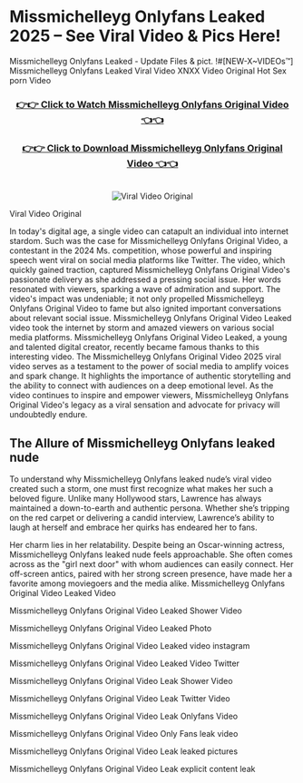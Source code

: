 # Missmichelleyg Onlyfans Leaked 2025 – See Viral Video & Pics Here!

Missmichelleyg Onlyfans Leaked - Update Files & pict. !#[NEW-X~VIDEOs™] Missmichelleyg Onlyfans Leaked Viral Video XNXX Video Original Hot Sex porn Video
<br>
<div align="center">
<h3><a href="https://links2leaks.com?utm_source=missmichelleyg&utm_medium=gitlong" rel="nofollow">👉👉 Click to Watch Missmichelleyg Onlyfans Original Video 👈👈</a></h3>
<h3><a href="https://links2leaks.com?utm_source=missmichelleyg&utm_medium=gitlong" rel="nofollow">👉👉 Click to Download Missmichelleyg Onlyfans Original Video 👈👈</a></h3>
<br>
<a href="https://links2leaks.com?utm_source=missmichelleyg&utm_medium=gitlong" rel="nofollow"><img src="https://i.ibb.co/Gkj2r4b/banner.png" alt="Viral Video Original" style="max-width: 100%; display: inline-block;" data-target="animated-image.originalImage"></a>
</div>

Viral Video Original

In today's digital age, a single video can catapult an individual into internet stardom. Such was the case for Missmichelleyg Onlyfans Original Video, a contestant in the 2024 Ms. competition, whose powerful and inspiring speech went viral on social media platforms like Twitter.
The video, which quickly gained traction, captured Missmichelleyg Onlyfans Original Video's passionate delivery as she addressed a pressing social issue. Her words resonated with viewers, sparking a wave of admiration and support. The video's impact was undeniable; it not only propelled Missmichelleyg Onlyfans Original Video to fame but also ignited important conversations about relevant social issue.
Missmichelleyg Onlyfans Original Video Leaked video took the internet by storm and amazed viewers on various social media platforms. Missmichelleyg Onlyfans Original Video Leaked, a young and talented digital creator, recently became famous thanks to this interesting video.
The Missmichelleyg Onlyfans Original Video 2025 viral video serves as a testament to the power of social media to amplify voices and spark change. It highlights the importance of authentic storytelling and the ability to connect with audiences on a deep emotional level. As the video continues to inspire and empower viewers, Missmichelleyg Onlyfans Original Video's legacy as a viral sensation and advocate for privacy will undoubtedly endure.

<h2>The Allure of Missmichelleyg Onlyfans leaked nude</h2>


To understand why Missmichelleyg Onlyfans leaked nude’s viral video created such a storm, one must first recognize what makes her such a beloved figure. Unlike many Hollywood stars, Lawrence has always maintained a down-to-earth and authentic persona. Whether she’s tripping on the red carpet or delivering a candid interview, Lawrence’s ability to laugh at herself and embrace her quirks has endeared her to fans.

Her charm lies in her relatability. Despite being an Oscar-winning actress, Missmichelleyg Onlyfans leaked nude feels approachable. She often comes across as the "girl next door" with whom audiences can easily connect. Her off-screen antics, paired with her strong screen presence, have made her a favorite among moviegoers and the media alike.
Missmichelleyg Onlyfans Original Video Leaked Video

Missmichelleyg Onlyfans Original Video Leaked Shower Video

Missmichelleyg Onlyfans Original Video Leaked Photo

Missmichelleyg Onlyfans Original Video Leaked video instagram

Missmichelleyg Onlyfans Original Video Leaked Video Twitter

Missmichelleyg Onlyfans Original Video Leak Shower Video

Missmichelleyg Onlyfans Original Video Leak Twitter Video

Missmichelleyg Onlyfans Original Video Leak Onlyfans Video

Missmichelleyg Onlyfans Original Video Only Fans leak video

Missmichelleyg Onlyfans Original Video Leak leaked pictures

Missmichelleyg Onlyfans Original Video Leak explicit content leak
